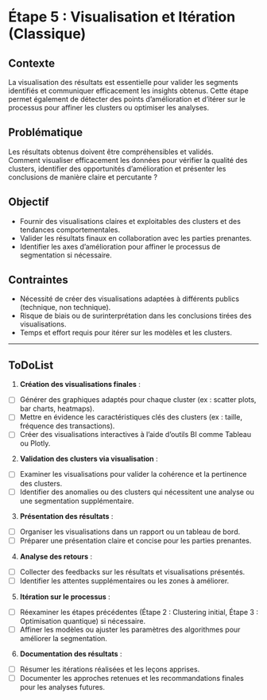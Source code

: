 # Étape 5 : Visualisation et Itération (Classique)

## Contexte
La visualisation des résultats est essentielle pour valider les segments identifiés et communiquer efficacement les insights obtenus. Cette étape permet également de détecter des points d’amélioration et d’itérer sur le processus pour affiner les clusters ou optimiser les analyses.

## Problématique
Les résultats obtenus doivent être compréhensibles et validés.  
Comment visualiser efficacement les données pour vérifier la qualité des clusters, identifier des opportunités d’amélioration et présenter les conclusions de manière claire et percutante ?

## Objectif
- Fournir des visualisations claires et exploitables des clusters et des tendances comportementales.  
- Valider les résultats finaux en collaboration avec les parties prenantes.  
- Identifier les axes d’amélioration pour affiner le processus de segmentation si nécessaire.  

## Contraintes
- Nécessité de créer des visualisations adaptées à différents publics (technique, non technique).  
- Risque de biais ou de surinterprétation dans les conclusions tirées des visualisations.  
- Temps et effort requis pour itérer sur les modèles et les clusters.  

---

## ToDoList
1. **Création des visualisations finales** :
  - [ ] Générer des graphiques adaptés pour chaque cluster (ex : scatter plots, bar charts, heatmaps).  
  - [ ] Mettre en évidence les caractéristiques clés des clusters (ex : taille, fréquence des transactions).  
  - [ ] Créer des visualisations interactives à l’aide d’outils BI comme Tableau ou Plotly.  

2. **Validation des clusters via visualisation** :
  - [ ] Examiner les visualisations pour valider la cohérence et la pertinence des clusters.  
  - [ ] Identifier des anomalies ou des clusters qui nécessitent une analyse ou une segmentation supplémentaire.  

3. **Présentation des résultats** :
  - [ ] Organiser les visualisations dans un rapport ou un tableau de bord.  
  - [ ] Préparer une présentation claire et concise pour les parties prenantes.  

4. **Analyse des retours** :
  - [ ] Collecter des feedbacks sur les résultats et visualisations présentés.  
  - [ ] Identifier les attentes supplémentaires ou les zones à améliorer.  

5. **Itération sur le processus** :
  - [ ] Réexaminer les étapes précédentes (Étape 2 : Clustering initial, Étape 3 : Optimisation quantique) si nécessaire.  
  - [ ] Affiner les modèles ou ajuster les paramètres des algorithmes pour améliorer la segmentation.  

6. **Documentation des résultats** :
  - [ ] Résumer les itérations réalisées et les leçons apprises.  
  - [ ] Documenter les approches retenues et les recommandations finales pour les analyses futures.  
